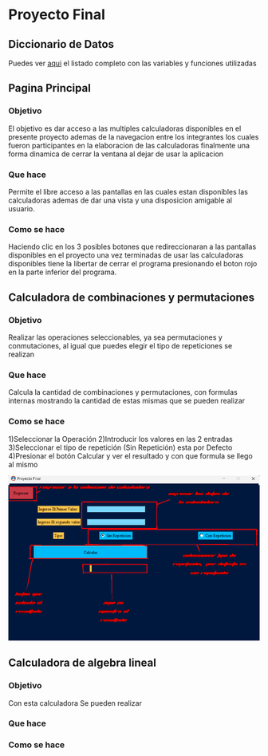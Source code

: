 # **Proyecto Final**

## **Diccionario de Datos**

Puedes ver [aqui](./Diccionario_de_datos.md) el listado completo con las variables y funciones utilizadas

## **Pagina Principal**

### Objetivo
El objetivo es dar acceso a las multiples calculadoras disponibles en el presente proyecto ademas de la navegacion entre los integrantes los cuales fueron participantes en la elaboracion de las calculadoras finalmente una forma dinamica de cerrar la ventana al dejar de usar la aplicacion
  
### Que hace
Permite el libre acceso a las pantallas en las cuales estan disponibles las calculadoras ademas de dar una vista y una disposicion amigable al usuario.
  
### Como se hace
Haciendo clic en los 3 posibles botones que redireccionaran a las pantallas disponibles en el proyecto una vez terminadas de usar las calculadoras disponibles tiene la libertar de cerrar el programa presionando el boton rojo en la parte inferior del programa.
  
## **Calculadora de combinaciones y permutaciones**

### Objetivo
Realizar las operaciones seleccionables, ya sea permutaciones y conmutaciones, al igual que puedes
elegir el tipo de repeticiones se realizan

### Que hace
Calcula la cantidad de combinaciones y permutaciones, con formulas internas mostrando la 
cantidad de estas mismas que se pueden realizar

### Como se hace
1)Seleccionar la Operación
2)Introducir los valores en las 2 entradas
3)Seleccionar el tipo de repetición (Sin Repetición) esta por Defecto
4)Presionar el botón Calcular y ver el resultado y con que formula se llego al mismo

![](./audiovisual/Capturas/Calculadora_matematica_discreta/Instrucciones2.png)


## **Calculadora de algebra lineal**

### Objetivo

Con esta calculadora Se pueden realizar

### Que hace

### Como se hace